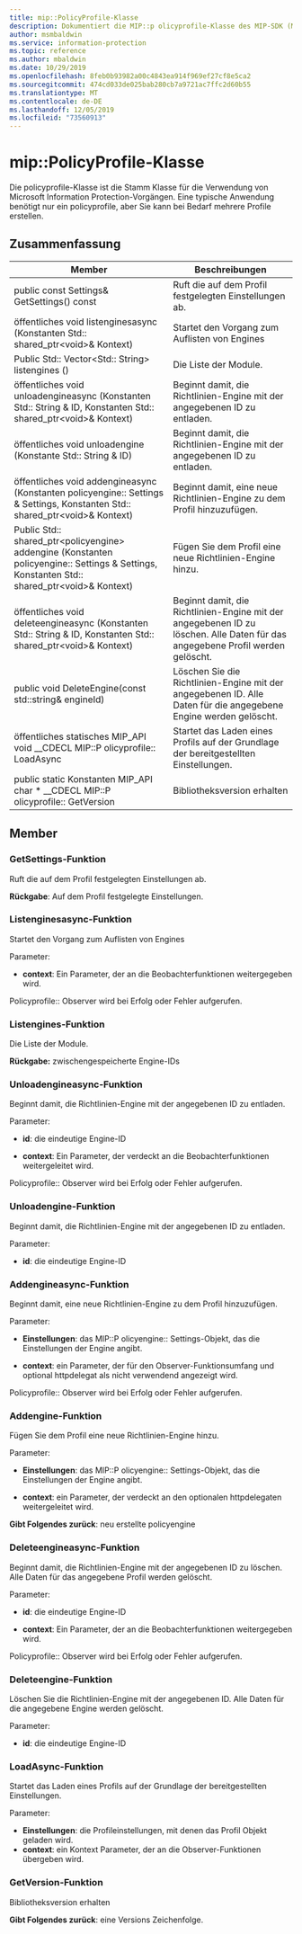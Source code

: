 ```yaml
---
title: mip::PolicyProfile-Klasse
description: Dokumentiert die MIP::p olicyprofile-Klasse des MIP-SDK (Microsoft Information Protection).
author: msmbaldwin
ms.service: information-protection
ms.topic: reference
ms.author: mbaldwin
ms.date: 10/29/2019
ms.openlocfilehash: 8feb0b93982a00c4843ea914f969ef27cf8e5ca2
ms.sourcegitcommit: 474cd033de025bab280cb7a9721ac7ffc2d60b55
ms.translationtype: MT
ms.contentlocale: de-DE
ms.lasthandoff: 12/05/2019
ms.locfileid: "73560913"
---
```

# <a name="class-mippolicyprofile"></a>mip::PolicyProfile-Klasse 
Die policyprofile-Klasse ist die Stamm Klasse für die Verwendung von Microsoft Information Protection-Vorgängen. Eine typische Anwendung benötigt nur ein policyprofile, aber Sie kann bei Bedarf mehrere Profile erstellen.
  
## <a name="summary"></a>Zusammenfassung
 Member                        | Beschreibungen                                
--------------------------------|---------------------------------------------
public const Settings& GetSettings() const  |  Ruft die auf dem Profil festgelegten Einstellungen ab.
öffentliches void listenginesasync (Konstanten Std:: shared_ptr\<void\>& Kontext)  |  Startet den Vorgang zum Auflisten von Engines
Public Std:: Vector\<Std:: String\> listengines ()  |  Die Liste der Module.
öffentliches void unloadengineasync (Konstanten Std:: String & ID, Konstanten Std:: shared_ptr\<void\>& Kontext)  |  Beginnt damit, die Richtlinien-Engine mit der angegebenen ID zu entladen.
öffentliches void unloadengine (Konstante Std:: String & ID)  |  Beginnt damit, die Richtlinien-Engine mit der angegebenen ID zu entladen.
öffentliches void addengineasync (Konstanten policyengine:: Settings & Settings, Konstanten Std:: shared_ptr\<void\>& Kontext)  |  Beginnt damit, eine neue Richtlinien-Engine zu dem Profil hinzuzufügen.
Public Std:: shared_ptr\<policyengine\> addengine (Konstanten policyengine:: Settings & Settings, Konstanten Std:: shared_ptr\<void\>& Kontext)  |  Fügen Sie dem Profil eine neue Richtlinien-Engine hinzu.
öffentliches void deleteengineasync (Konstanten Std:: String & ID, Konstanten Std:: shared_ptr\<void\>& Kontext)  |  Beginnt damit, die Richtlinien-Engine mit der angegebenen ID zu löschen. Alle Daten für das angegebene Profil werden gelöscht.
public void DeleteEngine(const std::string& engineId)  |  Löschen Sie die Richtlinien-Engine mit der angegebenen ID. Alle Daten für die angegebene Engine werden gelöscht.
öffentliches statisches MIP_API void __CDECL MIP::P olicyprofile:: LoadAsync | Startet das Laden eines Profils auf der Grundlage der bereitgestellten Einstellungen.
public static Konstanten MIP_API char * __CDECL MIP::P olicyprofile:: GetVersion | Bibliotheksversion erhalten

## <a name="members"></a>Member
  
### <a name="getsettings-function"></a>GetSettings-Funktion
Ruft die auf dem Profil festgelegten Einstellungen ab.

  
**Rückgabe**: Auf dem Profil festgelegte Einstellungen.
  
### <a name="listenginesasync-function"></a>Listenginesasync-Funktion
Startet den Vorgang zum Auflisten von Engines

Parameter:  
* **context**: Ein Parameter, der an die Beobachterfunktionen weitergegeben wird. 


Policyprofile:: Observer wird bei Erfolg oder Fehler aufgerufen.
  
### <a name="listengines-function"></a>Listengines-Funktion
Die Liste der Module.

  
**Rückgabe:** zwischengespeicherte Engine-IDs
  
### <a name="unloadengineasync-function"></a>Unloadengineasync-Funktion
Beginnt damit, die Richtlinien-Engine mit der angegebenen ID zu entladen.

Parameter:  
* **id**: die eindeutige Engine-ID 


* **context**: Ein Parameter, der verdeckt an die Beobachterfunktionen weitergeleitet wird. 


Policyprofile:: Observer wird bei Erfolg oder Fehler aufgerufen.
  
### <a name="unloadengine-function"></a>Unloadengine-Funktion
Beginnt damit, die Richtlinien-Engine mit der angegebenen ID zu entladen.

Parameter:  
* **id**: die eindeutige Engine-ID


  
### <a name="addengineasync-function"></a>Addengineasync-Funktion
Beginnt damit, eine neue Richtlinien-Engine zu dem Profil hinzuzufügen.

Parameter:  
* **Einstellungen**: das MIP::P olicyengine:: Settings-Objekt, das die Einstellungen der Engine angibt. 


* **context**: ein Parameter, der für den Observer-Funktionsumfang und optional httpdelegat als nicht verwendend angezeigt wird. 


Policyprofile:: Observer wird bei Erfolg oder Fehler aufgerufen.
  
### <a name="addengine-function"></a>Addengine-Funktion
Fügen Sie dem Profil eine neue Richtlinien-Engine hinzu.

Parameter:  
* **Einstellungen**: das MIP::P olicyengine:: Settings-Objekt, das die Einstellungen der Engine angibt. 


* **context**: ein Parameter, der verdeckt an den optionalen httpdelegaten weitergeleitet wird.



  
**Gibt Folgendes zurück**: neu erstellte policyengine
  
### <a name="deleteengineasync-function"></a>Deleteengineasync-Funktion
Beginnt damit, die Richtlinien-Engine mit der angegebenen ID zu löschen. Alle Daten für das angegebene Profil werden gelöscht.

Parameter:  
* **id**: die eindeutige Engine-ID 


* **context**: Ein Parameter, der an die Beobachterfunktionen weitergegeben wird. 


Policyprofile:: Observer wird bei Erfolg oder Fehler aufgerufen.
  
### <a name="deleteengine-function"></a>Deleteengine-Funktion
Löschen Sie die Richtlinien-Engine mit der angegebenen ID. Alle Daten für die angegebene Engine werden gelöscht.

Parameter:  
* **id**: die eindeutige Engine-ID

### <a name="loadasync-function"></a>LoadAsync-Funktion
Startet das Laden eines Profils auf der Grundlage der bereitgestellten Einstellungen.

Parameter:  
* **Einstellungen**: die Profileinstellungen, mit denen das Profil Objekt geladen wird. </para>
* **context**: ein Kontext Parameter, der an die Observer-Funktionen übergeben wird.

### <a name="getversion-function"></a>GetVersion-Funktion
Bibliotheksversion erhalten

**Gibt Folgendes zurück**: eine Versions Zeichenfolge.